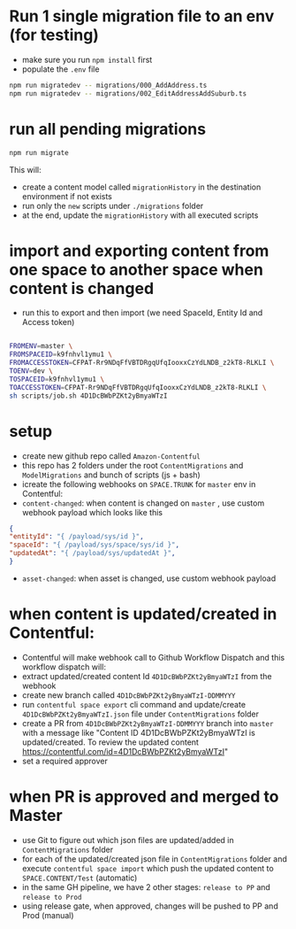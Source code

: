 # Run 1 single migration file to an env (for testing)

-   make sure you run `npm install` first
-   populate the `.env` file

```bash
npm run migratedev -- migrations/000_AddAddress.ts
npm run migratedev -- migrations/002_EditAddressAddSuburb.ts
```

# run all pending migrations

```bash
npm run migrate
```

This will:
- create a content model called `migrationHistory` in the destination environment if not exists
- run only the `new` scripts under `./migrations` folder 
- at the end, update the `migrationHistory` with all executed scripts


# import and exporting content from one space to another space when content is changed
- run this to export and then import (we need SpaceId, Entity Id and Access token)
```bash

FROMENV=master \
FROMSPACEID=k9fnhvl1ymu1 \
FROMACCESSTOKEN=CFPAT-Rr9NDqFfVBTDRgqUfqIooxxCzYdLNDB_z2kT8-RLKLI \
TOENV=dev \
TOSPACEID=k9fnhvl1ymu1 \
TOACCESSTOKEN=CFPAT-Rr9NDqFfVBTDRgqUfqIooxxCzYdLNDB_z2kT8-RLKLI \
sh scripts/job.sh 4D1DcBWbPZKt2yBmyaWTzI

```

# setup
- create new github repo called `Amazon-Contentful`
- this repo has 2 folders under the root `ContentMigrations` and `ModelMigrations` and bunch of scripts (js + bash)
- icreate the following webhooks on `SPACE.TRUNK` for `master` env in Contentful:
- `content-changed`: when content is changed on `master` , use custom webhook payload which looks like this

```json
{
"entityId": "{ /payload/sys/id }",
"spaceId": "{ /payload/sys/space/sys/id }",
"updatedAt": "{ /payload/sys/updatedAt }",
}
```

- `asset-changed`: when asset is changed, use custom webhook payload

# when content is updated/created in Contentful:
- Contentful will make webhook call to Github Workflow Dispatch and this workflow dispatch will:
- extract updated/created content Id `4D1DcBWbPZKt2yBmyaWTzI` from the webhook
- create new branch called `4D1DcBWbPZKt2yBmyaWTzI-DDMMYYY` 
- run `contentful space export` cli command and update/create `4D1DcBWbPZKt2yBmyaWTzI.json` file under `ContentMigrations` folder
- create a PR from `4D1DcBWbPZKt2yBmyaWTzI-DDMMYYY` branch into `master` with a message like "Content ID 4D1DcBWbPZKt2yBmyaWTzI is updated/created. To review the updated content https://contentful.com/id=4D1DcBWbPZKt2yBmyaWTzI"
- set a required approver 

# when PR is approved and merged to Master
- use Git to figure out which json files are updated/added in `ContentMigrations` folder
- for each of the updated/created json file in `ContentMigrations` folder and execute `contentful space import` which push the updated content to `SPACE.CONTENT/Test` (automatic)
- in the same GH pipeline, we have 2 other stages: `release to PP` and `release to Prod`
- using release gate, when approved, changes will be pushed to PP and Prod (manual)